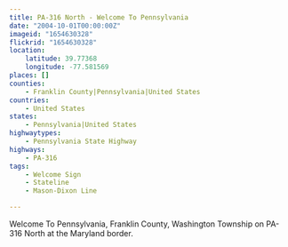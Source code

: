 ```yaml
---
title: PA-316 North - Welcome To Pennsylvania
date: "2004-10-01T00:00:00Z"
imageid: "1654630328"
flickrid: "1654630328"
location:
    latitude: 39.77368
    longitude: -77.581569
places: []
counties:
    - Franklin County|Pennsylvania|United States
countries:
    - United States
states:
    - Pennsylvania|United States
highwaytypes:
    - Pennsylvania State Highway
highways:
    - PA-316
tags:
    - Welcome Sign
    - Stateline
    - Mason-Dixon Line

---
```

Welcome To Pennsylvania, Franklin County, Washington Township on PA-316 North at the Maryland border.
